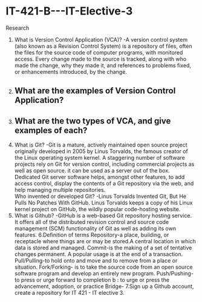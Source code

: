# IT-421-B---IT-Elective-3
Research
1. What is Version Control Application (VCA)?
	-A version control system (also known as a Revision Control System) is a repository of files, often the files for
	 the source code of computer programs, with monitored access. Every change made to the source is tracked, along 
	with who made the change, why they made it, and references to problems fixed, or enhancements introduced, by the change.
2. What are the examples of Version Control Application?
	-
3. What are the two types of VCA, and give examples of each?
	-
4. What is Git?
	-Git is a mature, actively maintained open source project originally developed in 2005 by Linus Torvalds, 
	the famous creator of the Linux operating system kernel. A staggering number of software projects rely on Git 
	for version control, including commercial projects as well as open source. it can be used as a server out of the box. 
	Dedicated Git server software helps, amongst other features, to add access control, display the contents of a Git 
	repository via the web, and help managing multiple repositories.	
   Who invented or developed Git?
	-Linus Torvalds Invented Git, But He Pulls No Patches With GitHub. Linus Torvalds keeps a copy of his Linux kernel project
	 on GitHub, the wildly popular code-hosting website.
5. What is Github?
	-GitHub is a web-based Git repository hosting service. It offers all of the distributed revision control 
          and source code management (SCM) functionality of Git as well as adding its own features.
6.Definition of terms
 Repository-a place, building, or receptacle where things are or may be stored.A central location in which data is stored and managed.
 Commit-is the making of a set of tentative changes permanent. A popular usage is at the end of a transaction.
 Pull/Pulling-to hold onto and move and  to remove from a place or situation.
 Fork/Forking- is to take the source code from an open source software program and develop an entirely new program.
 Push/Pushing- to press or urge forward to completion b : to urge or press the advancement, adoption, or practice 
 Bridge-
7.Sign up a Github account, create a repository for IT 421 - IT elective 3.
